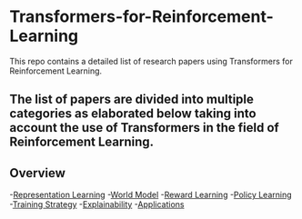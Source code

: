 # Transformers-for-Reinforcement-Learning

This repo contains a detailed list of research papers using Transformers for Reinforcement Learning. 

The list of papers are divided into multiple categories as elaborated below taking into account the use of Transformers in the field of Reinforcement Learning.
---

## Overview
-[Representation Learning](#representation-learning)
-[World Model](#world-model)
-[Reward Learning](#reward-learning)
-[Policy Learning](#policy-leaning)
-[Training Strategy](#training-strategy)
-[Explainability](#explainability)
-[Applications](#applications)
